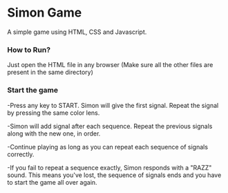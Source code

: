 # Simon Game
A simple game using HTML, CSS and Javascript.

### How to Run?
Just open the HTML file in any browser (Make sure all the other files are present in the same directory)

### Start the game
-Press any key to START. Simon will give the first signal. Repeat the signal by pressing the same color lens.

-Simon will add signal after each sequence. Repeat the previous signals along with the new one, in order.

-Continue playing as long as you can repeat each sequence of signals correctly.

-If you fail to repeat a sequence exactly, Simon responds with a "RAZZ" sound. This means you've lost, the sequence of signals ends and you have to start the game all over again.

